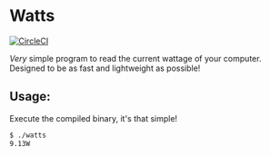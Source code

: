 # Watts

[![CircleCI](https://img.shields.io/circleci/project/github/realorangeone/watts.svg?style=flat-square)](https://circleci.com/gh/realorangeone/watts)

_Very_ simple program to read the current wattage of your computer. Designed to be as fast and lightweight as possible!

## Usage:
Execute the compiled binary, it's that simple!

```bash
$ ./watts
9.13W
```
